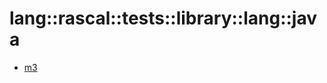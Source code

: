 # lang::rascal::tests::library::lang::java


   * [m3](../../../../../../../Library/lang/rascal/tests/library/lang/java/m3)